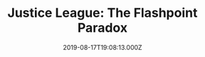 ---
title: "Justice League: The Flashpoint Paradox"
year: 2013
date: 2019-08-17T19:08:13.000Z
permalink: /almanac/movies/2019-08-17-justice-league-the-flashpoint-paradox/index.html
rating: 2
---